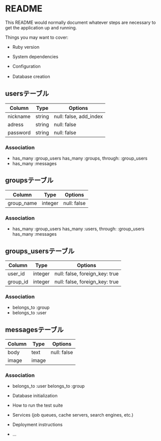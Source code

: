 # README

This README would normally document whatever steps are necessary to get the
application up and running.

Things you may want to cover:

* Ruby version

* System dependencies

<!-- 構成 -->
* Configuration


<!-- データベースの作成 -->
* Database creation　

## usersテーブル

|Column|Type|Options|
|------|----|-------|
|nickname|string|null: false, add_index|
|adress|string|null: false|
|password|string|null: false|

### Association
- has_many :group_users
  has_many :groups, through: :group_users
- has_many :messages



## groupsテーブル

|Column|Type|Options|
|------|----|-------|
|group_name|integer|null: false|

### Association
- has_many :group_users
  has_many :users, through: :group_users
  has_many :messages


## groups_usersテーブル

|Column|Type|Options|
|------|----|-------|
|user_id|integer|null: false, foreign_key: true|
|group_id|integer|null: false, foreign_key: true|

### Association
- belongs_to :group
- belongs_to :user

## messagesテーブル

|Column|Type|Options|
|------|----|-------|
|body|text|null: false|
|image|image|

### Association
- belongs_to :user
  belongs_to :group

<!-- データベースの初期化 -->
* Database initialization

* How to run the test suite

* Services (job queues, cache servers, search engines, etc.)

* Deployment instructions

* ...
